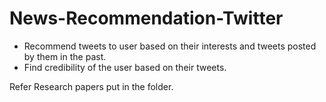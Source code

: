 # News-Recommendation-Twitter

- Recommend tweets to user based on their interests and tweets posted by them in the past.
- Find credibility of the user based on their tweets.


Refer Research papers put in the folder.
